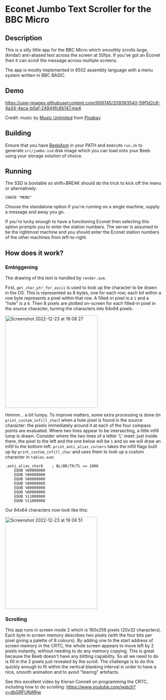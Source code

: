 # Econet Jumbo Text Scroller for the BBC Micro

## Description

This is a silly little app for the BBC Micro which smoothly scrolls large, (kinda!) anti-aliased text across the screen at 50fps. If you've got an Econet then it can scroll the message across multiple screens.

The app is mostly implemented in 6502 assembly language with a menu system written in BBC BASIC.

## Demo

https://user-images.githubusercontent.com/909745/209393540-59f1d2c6-4a34-4aca-b0af-24944fc6b147.mp4

Credit: music by [Music Unlimited](https://pixabay.com/users/music_unlimited-27600023/?utm_source=link-attribution&amp;utm_medium=referral&amp;utm_campaign=music&amp;utm_content=124008) from
[Pixabay](https://pixabay.com//?utm_source=link-attribution&amp;utm_medium=referral&amp;utm_campaign=music&amp;utm_content=124008)

## Building

Ensure that you have [BeebAsm](https://github.com/stardot/beebasm) in your PATH and execute `run.sh` to generate `src/jumbo.ssd` disk image which you can load onto your Beeb using your storage solution of choice.

## Running

The SSD is bootable so shift+BREAK should do the trick to kick off the menu or alternatively:

```
CHAIN "MENU"
```

Choose the standalone option if you're running on a single machine, supply a message and away you go.

If you're lucky enough to have a functioning Econet then selecting this option prompts you to enter the station numbers. The server is assumed to be the rightmost machine and you should enter the Econet station numbers of the other machines from left-to-right.

## How does it work?

### Embiggening

The drawing of the text is handled by `render.asm`.

First, `get_char_ptr_for_ascii` is used to look up the character to be drawn in the OS. This is represented as 8 bytes, one for each row; each bit within a row byte represents a pixel within that row. A filled-in pixel is a `1` and a "hole" is a `0`. Then 8 pixels are plotted on-screen for each filled-in pixel in the source character, turning the characters into 64x64 pixels:

<img width="298" alt="Screenshot 2022-12-23 at 19 08 27" src="https://user-images.githubusercontent.com/909745/209396094-eff06f03-b70b-4516-afd0-6414f114aa2d.png">

Hmmm... a bit lumpy. To improve matters, some extra processing is done (in `print_custom_infill_char`) when a hole pixel is found in the source character: the pixels immediately around it at each of the four compass points are evaluated. Where two lines appear to be intersecting, a little infill lump is drawn. Consider where the two lines of a letter 'L' meet: just inside there, the pixel to the left and the one below will be `1` and so we will draw an infill to the bottom-left. `print_anti_alias_corners` takes the infill flags built up by `print_custom_infill_char` and uses them to look up a custom character in `tables.asm`:

```
.anti_alias_char8    ; BL/BR/TR/TL == 1000
    EQUB %00000000
    EQUB %00000000
    EQUB %00000000
    EQUB %00000000
    EQUB %00000000
    EQUB %00000000
    EQUB %11000000
    EQUB %11000000
```

Our 64x64 characters now look like this:

<img width="297" alt="Screenshot 2022-12-23 at 19 06 51" src="https://user-images.githubusercontent.com/909745/209401056-aeeac682-ecd7-4211-95ac-abe92d2bc31f.png">

### Scrolling

This app runs in screen mode 2 which is 160x256 pixels (20x32 characters). Each byte in screen memory describes two pixels (with the four bits per pixel giving a palette of 8 colours). By adding one to the start address of screen memory in the CRTC, the whole screen appears to move left by 2 pixels instantly, without needing to do any memory copying. This is great because the Beeb doesn't have any blitting capability. So all we need to do is fill in the 2 pixels just revealed by the scroll. The challenge is to do this quickly enough to fit within the vertical blanking interval in order to have a nice, smooth animation and to avoid "tearing" artefacts.

See this excellent video by Kieran Connell on programming the CRTC, including how to do scrolling: https://www.youtube.com/watch?v=dbGRFUNARjw 
